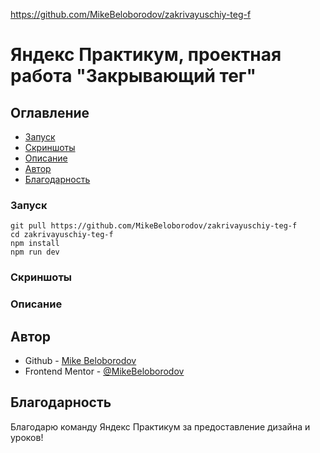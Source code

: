 https://github.com/MikeBeloborodov/zakrivayuschiy-teg-f
# Яндекс Практикум, проектная работа "Закрывающий тег"

## Оглавление

- [Запуск](#запуск)
- [Скриншоты](#скриншоты)
- [Описание](#описание)
- [Автор](#автор)
- [Благодарность](#благодарность)

### Запуск

```
git pull https://github.com/MikeBeloborodov/zakrivayuschiy-teg-f
cd zakrivayuschiy-teg-f
npm install
npm run dev
```

### Скриншоты

### Описание

## Автор

- Github - [Mike Beloborodov](https://github.com/MikeBeloborodov)
- Frontend Mentor - [@MikeBeloborodov](https://www.frontendmentor.io/profile/MikeBeloborodov)

## Благодарность

Благодарю команду Яндекс Практикум за предоставление дизайна и уроков!